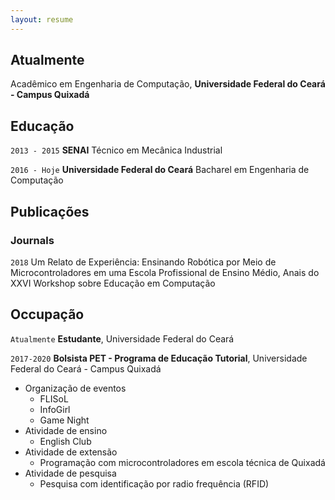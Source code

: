 ```yaml
---
layout: resume
---
```

## Atualmente

Acadêmico em Engenharia de Computação, __Universidade Federal do Ceará - Campus Quixadá__

## Educação

`2013 - 2015`
__SENAI__
Técnico em Mecânica Industrial

`2016 - Hoje`
__Universidade Federal do Ceará__
Bacharel em Engenharia de Computação

## Publicações

<!-- Para acessar o artigo publicado [clique aqui](https://doi.org/10.5753/wei.2018.3509) -->

### Journals

`2018`
Um Relato de Experiência: Ensinando Robótica por Meio de Microcontroladores em uma Escola Profissional de Ensino Médio, Anais do XXVI Workshop sobre Educação em Computação


## Occupação

`Atualmente`
__Estudante__, Universidade Federal do Ceará


`2017-2020`
__Bolsista PET - Programa de Educação Tutorial__, Universidade Federal do Ceará - Campus Quixadá

- Organização de eventos
  - FLISoL
  - InfoGirl
  - Game Night
- Atividade de ensino 
  - English Club
- Atividade de extensão
  - Programação com microcontroladores em escola técnica de Quixadá
- Atividade de pesquisa
  - Pesquisa com identificação por radio frequência (RFID) 



<!-- ### Footer

Ultima atualização: Fev. 2021 -->


